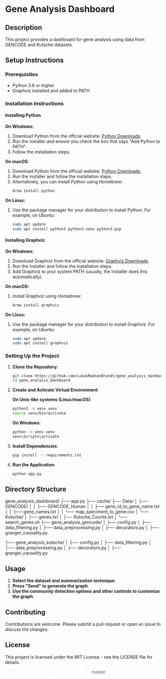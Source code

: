 # Gene Analysis Dashboard

## Description

This project provides a dashboard for gene analysis using data from GENCODE and Kutsche datasets.

## Setup Instructions

### Prerequisites

- Python 3.6 or higher
- Graphviz installed and added to PATH

### Installation Instructions

#### Installing Python

**On Windows:**

1. Download Python from the official website: [Python Downloads](https://www.python.org/downloads/windows/).
2. Run the installer and ensure you check the box that says "Add Python to PATH".
3. Follow the installation steps.

**On macOS:**

1. Download Python from the official website: [Python Downloads](https://www.python.org/downloads/macos/).
2. Run the installer and follow the installation steps.
3. Alternatively, you can install Python using Homebrew:
    ```sh
    brew install python
    ```

**On Linux:**

1. Use the package manager for your distribution to install Python. For example, on Ubuntu:
    ```sh
    sudo apt update
    sudo apt install python3 python3-venv python3-pip
    ```

#### Installing Graphviz

**On Windows:**

1. Download Graphviz from the official website: [Graphviz Downloads](https://graphviz.org/download/).
2. Run the installer and follow the installation steps.
3. Add Graphviz to your system PATH (usually, the installer does this automatically).

**On macOS:**

1. Install Graphviz using Homebrew:
    ```sh
    brew install graphviz
    ```

**On Linux:**

1. Use the package manager for your distribution to install Graphviz. For example, on Ubuntu:
    ```sh
    sudo apt update
    sudo apt install graphviz
    ```

### Setting Up the Project

1. **Clone the Repository**:
    ```sh
    git clone https://github.com/LukasMadsenBrandt/gene_analysis_dashboard.git
    cd gene_analysis_dashboard
    ```

2. **Create and Activate Virtual Environment**:

    **On Unix-like systems (Linux/macOS)**:
    ```sh
    python3 -m venv venv
    source venv/bin/activate
    ```

    **On Windows**:
    ```cmd
    python -m venv venv
    venv\Scripts\activate
    ```

3. **Install Dependencies**:
    ```sh
    pip install -r requirements.txt
    ```

4. **Run the Application**:
    ```sh
    python app.py
    ```

## Directory Structure
gene_analysis_dashboard/
├── app.py
├── cache/
├── Data/
│   ├── GENCODE/
│   │   ├── GENCODE_Human
│   │   ├── gene_id_to_gene_name.txt
│   │   ├── gene_names.txt
│   │   └── map_speciment_to_gene.csv
│   └── Kutsche/
│       ├── genes.txt
│       ├── Kutsche_Counts.txt
│       └── search_genes.sh
├── gene_analysis_gencode/
│   ├── config.py
│   ├── data_filtering.py
│   ├── data_preprocessing.py
│   ├── decorators.py
│   ├── granger_causality.py

├── gene_analysis_kutsche/
│   ├── config.py
│   ├── data_filtering.py
│   ├── data_preprocessing.py
│   ├── decorators.py
│   ├── granger_causality.py


## Usage

1. **Select the dataset and summarization technique**.
2. **Press "Send" to generate the graph**.
3. **Use the community detection options and other controls to customize the graph**.

## Contributing

Contributions are welcome. Please submit a pull request or open an issue to discuss the changes.

## License

This project is licensed under the MIT License - see the LICENSE file for details.



>>>>>>> master
